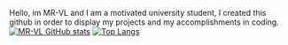 Hello, im MR-VL and I am a motivated university student, I created 
this github in order to display my projects and my accomplishments
in coding.
[![MR-VL GitHub stats](https://github-readme-stats.vercel.app/api?username=MR-VL)](https://github.com/MR-VL/github-readme-stats)
[![Top Langs](https://github-readme-stats.vercel.app/api/top-langs/?username=MR-VL&layout=pie)](https://github.com/MR-VL/github-readme-stats)
<!--
**MR-VL/MR-VL** is a ✨ _special_ ✨ repository because its `README.md` (this file) appears on your GitHub profile.

Here are some ideas to get you started:

- 🔭 I’m currently working on ...
- 🌱 I’m currently learning ...
- 👯 I’m looking to collaborate on ...
- 🤔 I’m looking for help with ...
- 💬 Ask me about ...
- 📫 How to reach me: ...
- 😄 Pronouns: ...
- ⚡ Fun fact: ...
-->
